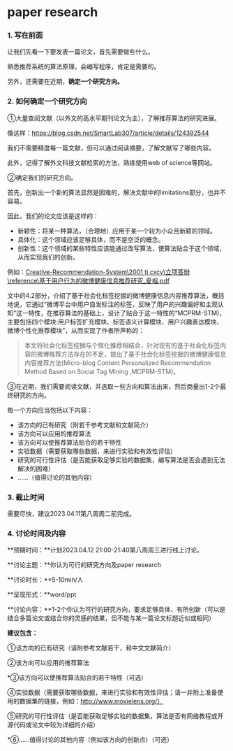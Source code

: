 # paper research

### 1. 写在前面

让我们先看一下要发表一篇论文，首先需要做些什么。

熟悉推荐系统的算法原理，会编写程序，肯定是需要的。

另外，还需要在近期，**确定一个研究方向。**

### 2. 如何确定一个研究方向

①大量查阅文献（以外文的高水平期刊论文为主），了解推荐算法的研究进展。

像这样：https://blog.csdn.net/SmartLab307/article/details/124392544

我们不需要精度每一篇文献，但可以通过阅读摘要，了解文献写了哪些内容。

此外，记得了解外文科技文献检索的方法，熟练使用web of science等网站。

②确定我们的研究方向。

首先，创新出一个新的算法显然是困难的，解决文献中的limitations部分，也并不容易。

因此，我们的论文应该是这样的：

- 新颖性：将某一种算法，（合理地）应用于某一个较为小众且新颖的领域。
- 具体化：这个领域应该足够具体，而不是空泛的概念。
- 创新性：这个领域的某些特性应该能通过改写算法，使算法贴合于这个领域，从而实现我们的创新。

例如：[Creative-Recommendation-System\2001 tj cxcy\立项答辩\reference\基于用户行为的微博健康信息推荐研究_夏榕.pdf](https://github.com/ChestnutSilver/Creative-Recommendation-System/blob/main/2001%20tj%20cxcy/%E7%AB%8B%E9%A1%B9%E7%AD%94%E8%BE%A9/reference/%E5%9F%BA%E4%BA%8E%E7%94%A8%E6%88%B7%E8%A1%8C%E4%B8%BA%E7%9A%84%E5%BE%AE%E5%8D%9A%E5%81%A5%E5%BA%B7%E4%BF%A1%E6%81%AF%E6%8E%A8%E8%8D%90%E7%A0%94%E7%A9%B6_%E5%A4%8F%E6%A6%95.pdf)

文中的4.2部分，介绍了基于社会化标签挖掘的微博健康信息内容推荐算法，概括地说，它通过“微博平台中用户自发标注的标签，反映了用户的兴趣偏好和主观认知”这一特性，在推荐算法的基础上，设计了贴合于这一特性的“MCPRM-STM)，主要包括四个模块:用户标签扩充模块、标签语义计算模块、用户兴趣表达模块、微博个性化推荐模块”，从而实现了作者所声称的：

> 本文将社会化标签挖掘与个性化推荐相结合，针对现有的基于社会化标签内容的微博推荐方法存在的不足，提出了基于社会化标签挖掘的微博健康信息内容推荐方法(Micro-blog Content Personalized Recommendation Method Based on Social Tag Mining ,MCPRM-STM)。

③在近期，我们需要阅读文献，并选取一些方向和算法出来，然后商量出1-2个最终研究的方向。

每一个方向应当包括以下内容：

- 该方向的已有研究（附若干参考文献和文献简介）
- 该方向可以应用的推荐算法
- 该方向可以使推荐算法贴合的若干特性
- 实验数据（需要获取哪些数据，来进行实验和有效性评估）
- 研究的可行性评估（是否能获取足够实验的数据集，编写算法是否会遇到无法解决的困难）
- ……（值得讨论的其他内容）

### 3. 截止时间

需要尽快，建议2023.04.11第八周周二前完成。

### 4. 讨论时间及内容

**预期时间：**计划2023.04.12 21:00-21:40第八周周三进行线上讨论。

**讨论主题：**你认为可行的研究方向及paper research

**讨论时长：**5-10min/人

**呈现形式：**word/ppt

**讨论内容：**1-2个你认为可行的研究方向，要求足够具体、有所创新（可以是结合多篇论文或结合你的灵感的结果，但不能与某一篇论文标题近似或相同）

**建议包含：**

①该方向的已有研究（请附参考文献若干，和中文文献简介）

②该方向可以应用的推荐算法

*③该方向可以使推荐算法贴合的若干特性（可选）

④实验数据（需要获取哪些数据，来进行实验和有效性评估；请一并附上准备使用的数据集的链接，例如：http://www.movielens.org/）

⑤研究的可行性评估（是否能获取足够实验的数据集，算法是否有网络教程或开源代码或论文中较为详细的介绍）

*⑥……值得讨论的其他内容（例如该方向的创新点）（可选）